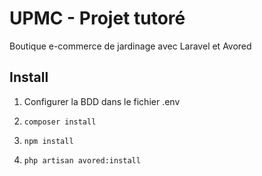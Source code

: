 # UPMC - Projet tutoré

Boutique e-commerce de jardinage avec Laravel et Avored

## Install

1) Configurer la BDD dans le fichier .env 

2) `composer install`

3) `npm install`

4) `php artisan avored:install`
